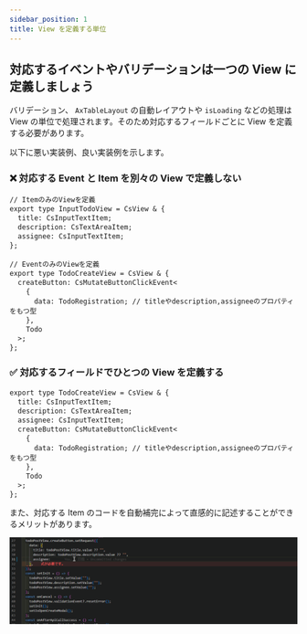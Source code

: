 ```yaml
---
sidebar_position: 1
title: View を定義する単位
---
```


## 対応するイベントやバリデーションは一つの View に定義しましょう

バリデーション、 `AxTableLayout` の自動レイアウトや `isLoading` などの処理は View の単位で処理されます。そのため対応するフィールドごとに View を定義する必要があります。

以下に悪い実装例、良い実装例を示します。<br />

### ❌ 対応する Event と Item を別々の View で定義しない

```tsx
// ItemのみのViewを定義
export type InputTodoView = CsView & {
  title: CsInputTextItem;
  description: CsTextAreaItem;
  assignee: CsInputTextItem;
};

// EventのみのViewを定義
export type TodoCreateView = CsView & {
  createButton: CsMutateButtonClickEvent<
    {
      data: TodoRegistration; // titleやdescription,assigneeのプロパティをもつ型
    },
    Todo
  >;
};
```

### ✅ 対応するフィールドでひとつの View を定義する

```tsx
export type TodoCreateView = CsView & {
  title: CsInputTextItem;
  description: CsTextAreaItem;
  assignee: CsInputTextItem;
  createButton: CsMutateButtonClickEvent<
    {
      data: TodoRegistration; // titleやdescription,assigneeのプロパティをもつ型
    },
    Todo
  >;
};
```

また、対応する Item のコードを自動補完によって直感的に記述することができるメリットがあります。

![コード補完](../../../static/img/code-complement.gif)
